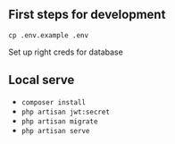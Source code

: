 ## First steps for development

`cp .env.example .env`

Set up right creds for database

## Local serve

- `composer install`
- `php artisan jwt:secret`
- `php artisan migrate`
- `php artisan serve`
